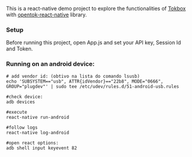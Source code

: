 This is a react-native demo project to explore the functionalities of [Tokbox](https://tokbox.com) with [opentok-react-native](https://github.com/opentok/opentok-react-native/) library.

### Setup
Before running this project, open App.js and set your API key, Session Id and Token.


### Running on an android device:
```
# add vendor id: (obtivo na lista do comando lsusb)
echo 'SUBSYSTEM=="usb", ATTR{idVendor}=="22b8", MODE="0666", GROUP="plugdev"' | sudo tee /etc/udev/rules.d/51-android-usb.rules

#check device:
adb devices

#execute
react-native run-android

#follow logs
react-native log-android

#open react options:
adb shell input keyevent 82
```
